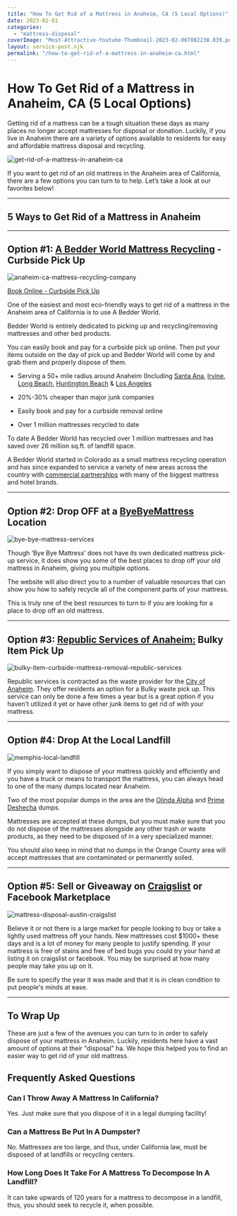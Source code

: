 ```yaml
---
title: "How To Get Rid of a Mattress in Anaheim, CA (5 Local Options)"
date: 2023-02-01
categories:
  - "mattress-disposal"
coverImage: "Most-Attractive-Youtube-Thumbnail-2023-02-06T082230.839.png"
layout: service-post.njk
permalink: "/how-to-get-rid-of-a-mattress-in-anaheim-ca.html"
---
```


# How To Get Rid of a Mattress in Anaheim, CA (5 Local Options)

Getting rid of a mattress can be a tough situation these days as many places no longer accept mattresses for disposal or donation. Luckily, if you live in Anaheim there are a variety of options available to residents for easy and affordable mattress disposal and recycling.

![get-rid-of-a-mattress-in-anaheim-ca](/filtered-images/Most-Attractive-Youtube-Thumbnail-2023-02-06T082230.839-1024x576.png)

If you want to get rid of an old mattress in the Anaheim area of California, there are a few options you can turn to to help. Let’s take a look at our favorites below! 

* * *

## 5 Ways to Get Rid of a Mattress in Anaheim

* * *

## Option #1: [A Bedder World Mattress Recycling](https://www.abedderworld.com/Anaheim-CA) \- Curbside Pick Up

![anaheim-ca-mattress-recycling-company](/filtered-images/Screen-Shot-2023-02-06-at-7.40.27-AM-1024x493.png)

[Book Online - Curbside Pick Up](https://www.abedderworld.com/Anaheim-CA)

One of the easiest and most eco-friendly ways to get rid of a mattress in the Anaheim area of California is to use A Bedder World.

Bedder World is entirely dedicated to picking up and recycling/removing mattresses and other bed products.

You can easily book and pay for a curbside pick up online. Then put your items outside on the day of pick up and Bedder World will come by and grab them and properly dispose of them.

- Serving a 50+ mile radius around Anaheim (Including [Santa Ana](https://www.abedderworld.com/Santa-Ana-CA), [Irvine](https://www.abedderworld.com/Irvine-CA), [Long Beach](https://www.abedderworld.com/Long-Beach-CA), [Huntington Beach](https://www.abedderworld.com/Huntington-Beach-CA) & [Los Angeles](https://www.abedderworld.com/Los-Angeles-CA)

- 20%-30% cheaper than major junk companies

- Easily book and pay for a curbside removal online

- Over 1 million mattresses recycled to date

To date A Bedder World has recycled over 1 million mattresses and has saved over 26 million sq.ft. of landfill space.

A Bedder World started in Colorado as a small mattress recycling operation and has since expanded to service a variety of new areas across the country with [commercial partnerships](https://www.abedderworld.com/commercial/) with many of the biggest mattress and hotel brands.

* * *

## Option #2: Drop OFF at a [ByeByeMattress](https://byebyemattress.com/programs-by-state/california) Location

![bye-bye-mattress-services](/filtered-images/BBM-Color-Paper-1@2x.png)

Though ‘Bye Bye Mattress’ does not have its own dedicated mattress pick-up service, it does show you some of the best places to drop off your old mattress in Anaheim, giving you multiple options.

The website will also direct you to a number of valuable resources that can show you how to safely recycle all of the component parts of your mattress.

This is truly one of the best resources to turn to if you are looking for a place to drop off an old mattress.

* * *

## Option #3: [Republic Services of Anaheim:](https://www.republicservices.com/municipality/anaheim-ca) Bulky Item Pick Up

![bulky-item-curbside-mattress-removal-republic-services](/filtered-images/Screen-Shot-2023-02-06-at-8.05.34-AM-1024x533.png)

Republic services is contracted as the waste provider for the [City of Anaheim](https://www.anaheim.net/). They offer residents an option for a Bulky waste pick up. This service can only be done a few times a year but is a great option if you haven't utilized it yet or have other junk items to get rid of with your mattress.

* * *

## Option #4: Drop At the Local Landfill

![memphis-local-landfill](/filtered-images/Screen-Shot-2023-01-13-at-3.33.02-PM-1024x623.png)

If you simply want to dispose of your mattress quickly and efficiently and you have a truck or means to transport the mattress, you can always head to one of the many dumps located near Anaheim.

Two of the most popular dumps in the area are the [Olinda Alpha](https://oclandfills.com/landfills/olinda-landfill) and [Prime Deshecha](https://oclandfills.com/landfills/prima-deshecha-landfill) dumps. 

Mattresses are accepted at these dumps, but you must make sure that you do not dispose of the mattresses alongside any other trash or waste products, as they need to be disposed of in a very specialized manner. 

You should also keep in mind that no dumps in the Orange County area will accept mattresses that are contaminated or permanently soiled. 

* * *

## Option #5: Sell or Giveaway on [Craigslist](https://orangecounty.craigslist.org/) or Facebook Marketplace

![mattress-disposal-austin-craigslist](/filtered-images/Screen-Shot-2019-12-11-at-8.06.07-AM-edited.png)

Believe it or not there is a large market for people looking to buy or take a lightly used mattress off your hands. New mattresses cost $1000+ these days and is a lot of money for many people to justify spending. If your mattress is free of stains and free of bed bugs you could try your hand at listing it on craigslist or facebook. You may be surprised at how many people may take you up on it.

Be sure to specify the year it was made and that it is in clean condition to put people's minds at ease.

* * *

## **To Wrap Up**

These are just a few of the avenues you can turn to in order to safely dispose of your mattress in Anaheim. Luckily, residents here have a vast amount of options at their "disposal" ha. We hope this helped you to find an easier way to get rid of your old mattress.

## **Frequently Asked Questions**

### **Can I Throw Away A Mattress In California?**

Yes. Just make sure that you dispose of it in a legal dumping facility!

### **Can a Mattress Be Put In A Dumpster?**

No. Mattresses are too large, and thus, under California law, must be disposed of at landfills or recycling centers.

### **How Long Does It Take For A Mattress To Decompose In A Landfill?**

It can take upwards of 120 years for a mattress to decompose in a landfill, thus, you should seek to recycle it, when possible.
